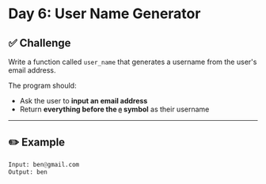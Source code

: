 # Day 6: User Name Generator

## ✅ Challenge  
Write a function called `user_name` that generates a username from the user's email address.  

The program should:
- Ask the user to **input an email address**
- Return **everything before the `@` symbol** as their username

---

## ✏️ Example

```python
Input: ben@gmail.com
Output: ben
